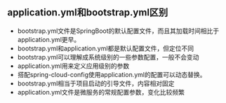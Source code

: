 ## application.yml和bootstrap.yml区别

* bootstrap.yml文件是SpringBoot的默认配置文件，而且其加载时间相比于application.yml更早。
* bootstrap.yml和application.yml都是默认配置文件，但定位不同
* bootstrap.yml可以理解成系统级别的一些参数配置，一般不会变动
* application.yml用来定义应用级别的参数
* 搭配spring-cloud-config使用application.yml的配置可以动态替换。
* bootstrap.yml相当于项目启动的引导文件，内容相对固定
* application.yml文件是微服务的常规配置参数，变化比较频繁
